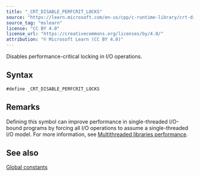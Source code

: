 ```yaml
---
title: "_CRT_DISABLE_PERFCRIT_LOCKS"
source: "https://learn.microsoft.com/en-us/cpp/c-runtime-library/crt-disable-perfcrit-locks?view=msvc-170"
source_tag: "mslearn"
license: "CC BY 4.0"
license_url: "https://creativecommons.org/licenses/by/4.0/"
attribution: "© Microsoft Learn (CC BY 4.0)"
---
```

Disables performance-critical locking in I/O operations.

## Syntax

```
#define _CRT_DISABLE_PERFCRIT_LOCKS
```

## Remarks

Defining this symbol can improve performance in single-threaded I/O-bound programs by forcing all I/O operations to assume a single-threaded I/O model. For more information, see [Multithreaded libraries performance](https://learn.microsoft.com/en-us/cpp/c-runtime-library/multithreaded-libraries-performance?view=msvc-170).

## See also

[Global constants](https://learn.microsoft.com/en-us/cpp/c-runtime-library/global-constants?view=msvc-170)